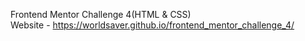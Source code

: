 Frontend Mentor Challenge 4(HTML & CSS) <br> Website - https://worldsaver.github.io/frontend_mentor_challenge_4/
